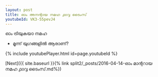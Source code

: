 ```yaml
---
layout: post
title: ഓം അനന്റായ നമഹ ൧൦൮ ടൈംസ്
youtubeId: VK3-55pevJ4
---
```

 
 
 ഓം ട്രിയുകയാ നമഹ 
 
 -  മൂന്ന് യുഗങ്ങളിൽ ആരാണ്? 
 
  
 
  
 
 
 
 
 
 


{% include youtubePlayer.html id=page.youtubeId %}
 
[Next]({{ site.baseurl }}{% link  split2/_posts/2016-04-14-ഓം മാന്ററായ നമഹ ൧൦൮ ടൈംസ്.md%})
 
